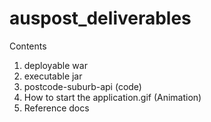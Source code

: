 # auspost_deliverables
Contents
1. deployable war
2. executable jar
3. postcode-suburb-api (code)
4. How to start the application.gif (Animation)
5. Reference docs
